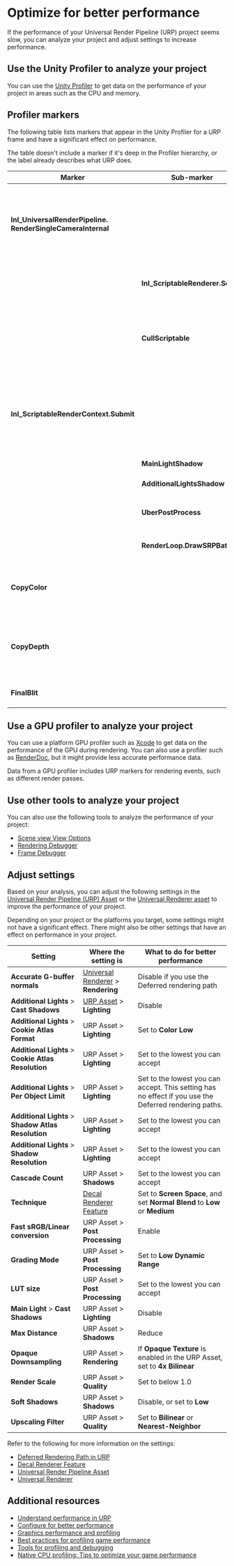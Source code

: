 # Optimize for better performance

If the performance of your Universal Render Pipeline (URP) project seems slow, you can analyze your project and adjust settings to increase performance.

## Use the Unity Profiler to analyze your project

You can use the [Unity Profiler](https://docs.unity3d.com/Manual/Profiler.html) to get data on the performance of your project in areas such as the CPU and memory.

## Profiler markers

The following table lists markers that appear in the Unity Profiler for a URP frame and have a significant effect on performance.

The table doesn't include a marker if it's deep in the Profiler hierarchy, or the label already describes what URP does.

| **Marker** | **Sub-marker** | **Description** |
|-|-|-|
| **Inl_UniversalRenderPipeline. RenderSingleCameraInternal** || URP builds a list of rendering commands in the [`ScriptableRenderContext`](https://docs.unity3d.com/ScriptReference/Rendering.ScriptableRenderContext.html), for a single camera. URP only records rendering commands in this marker, but doesn't yet execute them. The marker includes the camera name, for example **Main Camera**. |
|| **Inl_ScriptableRenderer.Setup** | URP prepares for rendering, for example preparing render textures for the camera and shadow maps. |
|| **CullScriptable** | URP generates a list of GameObjects and lights to render, and culls (excludes) any that are outside the camera's view. The time this takes depends on the number of GameObjects and lights in your scene. |
| **Inl_ScriptableRenderContext.Submit** || URP submits the list of commands in the `ScriptableRenderContext` to the graphics API. This marker might appear more than once if URP submits commands more than once per frame, or you call [`ScriptableRenderContext.Submit`](https://docs.unity3d.com/ScriptReference/Rendering.ScriptableRenderContext.Submit.html) in your own code. |
|| **MainLightShadow** | URP renders a [shadow map](https://docs.unity3d.com/Manual/shadow-mapping.html) for the main Directional Light. |
|| **AdditionalLightsShadow** | URP renders shadow maps for other lights. |
|| **UberPostProcess** | URP renders [post-processing effects](EffectList.md) you enable. This marker contains separate markers for some post-processing effects. |
|| **RenderLoop.DrawSRPBatcher** | URP uses the [Scriptable Render Pipeline Batcher](https://docs.unity3d.com/Manual/SRPBatcher.html) to render one or more batches of objects. |
| **CopyColor** || URP copies the color buffer from one render texture to another. You can disable **Opaque Texture** in the [URP Asset](universalrp-asset.md), so that URP only copies the color buffer if it needs to. |
| **CopyDepth** || URP copies the depth buffer from one render texture to another. You can disable **Depth Texture** in the [URP Asset](universalrp-asset.md) unless you need the depth texture (for example, if you use a shader that uses scene depth). |
| **FinalBlit** || URP copies a render texture to the current camera render target. |

## Use a GPU profiler to analyze your project

You can use a platform GPU profiler such as [Xcode](https://docs.unity3d.com/Manual/XcodeFrameDebuggerIntegration.html) to get data on the performance of the GPU during rendering. You can also use a profiler such as [RenderDoc](https://docs.unity3d.com/Manual/RenderDocIntegration.html), but it might provide less accurate performance data.

Data from a GPU profiler includes URP markers for rendering events, such as different render passes.

## Use other tools to analyze your project

You can also use the following tools to analyze the performance of your project:

- [Scene view View Options](https://docs.unity3d.com/Manual/ViewModes.html)
- [Rendering Debugger](features/rendering-debugger.md)
- [Frame Debugger](https://docs.unity3d.com/Manual/frame-debugger-window.html)

## Adjust settings

Based on your analysis, you can adjust the following settings in the [Universal Render Pipeline (URP) Asset](universalrp-asset.md) or the [Universal Renderer asset](urp-universal-renderer.md) to improve the performance of your project.

Depending on your project or the platforms you target, some settings might not have a significant effect. There might also be other settings that have an effect on performance in your project.

| **Setting** | **Where the setting is** | **What to do for better performance** |
| ------------------------------------------- | ------------------------------ | --------------------------------------------------------------------------- |
| **Accurate G-buffer normals** | [Universal Renderer](urp-universal-renderer.md) > **Rendering** | Disable if you use the Deferred rendering path |
| **Additional Lights** > **Cast Shadows** | [URP Asset](universalrp-asset.md) > **Lighting** | Disable |
| **Additional Lights** > **Cookie Atlas Format** | URP Asset > **Lighting** | Set to **Color Low** |
| **Additional Lights** > **Cookie Atlas Resolution** | URP Asset > **Lighting** | Set to the lowest you can accept |
| **Additional Lights** > **Per Object Limit** | URP Asset > **Lighting** | Set to the lowest you can accept. This setting has no effect if you use the Deferred rendering paths. |
| **Additional Lights** > **Shadow Atlas Resolution** | URP Asset > **Lighting** | Set to the lowest you can accept |
| **Additional Lights** > **Shadow Resolution** | URP Asset > **Lighting** | Set to the lowest you can accept |
| **Cascade Count** | URP Asset > **Shadows** | Set to the lowest you can accept |
| **Technique** | [Decal Renderer Feature](renderer-feature-decal.md) | Set to **Screen Space**, and set **Normal Blend** to **Low** or **Medium** |
| **Fast sRGB/Linear conversion** | URP Asset > **Post Processing** | Enable |
| **Grading Mode** | URP Asset > **Post Processing** | Set to **Low Dynamic Range** |
| **LUT size** | URP Asset > **Post Processing** | Set to the lowest you can accept |
| **Main Light** > **Cast Shadows** | URP Asset > **Lighting** | Disable |
| **Max Distance** | URP Asset > **Shadows** | Reduce |
| **Opaque Downsampling** | URP Asset > **Rendering** | If **Opaque Texture** is enabled in the URP Asset, set to **4x Bilinear** |
| **Render Scale** | URP Asset > **Quality** | Set to below 1.0 |
| **Soft Shadows** | URP Asset > **Shadows** | Disable, or set to **Low** |
| **Upscaling Filter** | URP Asset > **Quality** | Set to **Bilinear** or **Nearest-Neighbor** |

Refer to the following for more information on the settings:

- [Deferred Rendering Path in URP](rendering/deferred-rendering-path.md)
- [Decal Renderer Feature](renderer-feature-decal.md)
- [Universal Render Pipeline Asset](universalrp-asset.md)
- [Universal Renderer](urp-universal-renderer.md)

## Additional resources

- [Understand performance in URP](understand-performance.md)
- [Configure for better performance](configure-for-better-performance.md)
- [Graphics performance and profiling](https://docs.unity3d.com/Manual/graphics-performance-profiling.html)
- [Best practices for profiling game performance](https://unity.com/how-to/best-practices-for-profiling-game-performance)
- [Tools for profiling and debugging](https://unity.com/how-to/profiling-and-debugging-tools)
- [Native CPU profiling: Tips to optimize your game performance](https://resources.unity.com/games/native-cpu-profiling-tips-to-optimize-your-game-performance)
